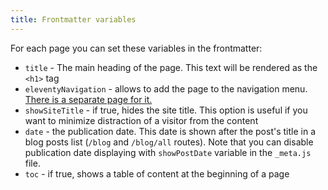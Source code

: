 ```yaml
---
title: Frontmatter variables
---
```


For each page you can set these variables in the
frontmatter:

- `title` - The main heading of the page.
  This text will be rendered as the `<h1>` tag
- `eleventyNavigation` - allows to add the page
  to the navigation menu. [There is a separate page
    for it.](/docs/navigation)
- `showSiteTitle` - if true, hides the site title. This option
  is useful if you want to minimize distraction of a visitor
  from the content
- `date` - the publication date. This date is shown after the post's title
  in a blog posts list (`/blog` and `/blog/all` routes).
  Note that you can disable publication date
  displaying with `showPostDate` variable in the `_meta.js` file.
- `toc` - if true, shows a table of content at the beginning of a page
